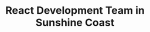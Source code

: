 ---
title: React Development Team in Sunshine Coast
permalink: /landings/locations/sunshine-coast/developer/react
technology: React
location: Sunshine Coast
---